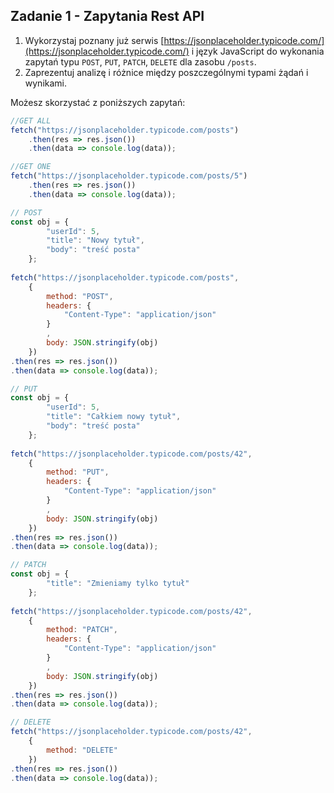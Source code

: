 ﻿## Zadanie 1 - Zapytania Rest API

1. Wykorzystaj poznany już serwis [https://jsonplaceholder.typicode.com/](https://jsonplaceholder.typicode.com/) i język
JavaScript do wykonania zapytań typu `POST`, `PUT`, `PATCH`, `DELETE` dla zasobu `/posts`.
3. Zaprezentuj analizę i różnice między poszczególnymi typami żądań i wynikami.

Możesz skorzystać z poniższych zapytań:

```js
//GET ALL
fetch("https://jsonplaceholder.typicode.com/posts")
    .then(res => res.json())
    .then(data => console.log(data));
```

```js
//GET ONE
fetch("https://jsonplaceholder.typicode.com/posts/5")
    .then(res => res.json())
    .then(data => console.log(data));
```

```js
// POST
const obj = {
        "userId": 5,
        "title": "Nowy tytuł",
        "body": "treść posta"
    };
	
fetch("https://jsonplaceholder.typicode.com/posts", 
    {
        method: "POST",
        headers: {
            "Content-Type": "application/json"
        }
        ,   
        body: JSON.stringify(obj)
    })
.then(res => res.json())
.then(data => console.log(data));
```

```js
// PUT
const obj = {
        "userId": 5,
        "title": "Całkiem nowy tytuł",
        "body": "treść posta"
    };
	
fetch("https://jsonplaceholder.typicode.com/posts/42",
    {
        method: "PUT",
        headers: {
            "Content-Type": "application/json"
        }
        ,   
        body: JSON.stringify(obj)
    })
.then(res => res.json())
.then(data => console.log(data));
```

```js
// PATCH
const obj = {
        "title": "Zmieniamy tylko tytuł"
    };
	
fetch("https://jsonplaceholder.typicode.com/posts/42",
    {
        method: "PATCH",
        headers: {
            "Content-Type": "application/json"
        }
        ,   
        body: JSON.stringify(obj)
    })
.then(res => res.json())
.then(data => console.log(data));
```

```js
// DELETE
fetch("https://jsonplaceholder.typicode.com/posts/42", 
    {
        method: "DELETE"
    })
.then(res => res.json())
.then(data => console.log(data));
```




